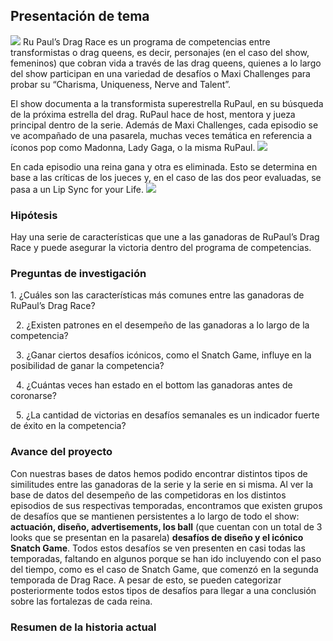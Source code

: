 ## Presentación de tema 
<img src="./images/S17Banner.webp"> 
Ru Paul’s Drag Race es un programa de competencias entre transformistas o drag queens, es decir, personajes (en el caso del show, femeninos) que cobran vida a través de las drag queens, quienes a lo largo del show participan en una variedad de desafíos o Maxi Challenges para probar su “Charisma, Uniqueness, Nerve and Talent”.

El show documenta a la transformista superestrella RuPaul, en su búsqueda de la próxima estrella del drag. RuPaul hace de host, mentora y jueza principal dentro de la serie. Además de Maxi Challenges, cada episodio se ve acompañado de una pasarela, muchas veces temática en referencia a íconos pop como Madonna, Lady Gaga, o la misma RuPaul.
<img src="./images/main_stage.webp"> 

En cada episodio una reina gana y otra es eliminada. Esto se determina en base a las críticas de los jueces y, en el caso de las dos peor evaluadas, se pasa a un Lip Sync for your Life.
<img src="./images/shashay_away.webp"> 

### Hipótesis 
Hay una serie de características que une a las ganadoras de RuPaul’s Drag Race y puede asegurar la victoria dentro del programa de competencias. 

### Preguntas de investigación 
1.⁠ ⁠¿Cuáles son las características más comunes entre las ganadoras de RuPaul’s Drag Race?

 2.⁠ ⁠¿Existen patrones en el desempeño de las ganadoras a lo largo de la competencia?

 3.⁠ ⁠¿Ganar ciertos desafíos icónicos, como el Snatch Game, influye en la posibilidad de ganar la competencia?

 4.⁠ ⁠¿Cuántas veces han estado en el bottom las ganadoras antes de coronarse?

 5.⁠ ⁠¿La cantidad de victorias en desafíos semanales es un indicador fuerte de éxito en la competencia?

### Avance del proyecto 
Con nuestras bases de datos hemos podido encontrar distintos tipos de similitudes entre las ganadoras de la serie y la serie en si misma. 
Al ver la base de datos del desempeño de las competidoras en los distintos episodios de sus respectivas temporadas, encontramos que existen grupos de desafíos que se mantienen persistentes a lo largo de todo el show: **actuación, diseño, advertisements, los ball** (que cuentan con un total de 3 looks que se presentan en la pasarela) **desafíos de diseño y el icónico Snatch Game**. Todos estos desafíos se ven presenten en casi todas las temporadas, faltando en algunos porque se han ido incluyendo con el paso del tiempo, como es el caso de Snatch Game, que comenzó en la segunda temporada de Drag Race. A pesar de esto, se pueden categorizar posteriormente todos estos tipos de desafíos para llegar a una conclusión sobre las fortalezas de cada reina. 

### Resumen de la historia actual 
